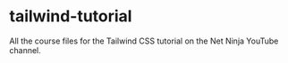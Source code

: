 # tailwind-tutorial

All the course files for the Tailwind CSS tutorial on the Net Ninja YouTube channel.
